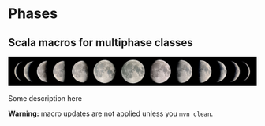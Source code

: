 # Phases
## Scala macros for multiphase classes

![alt tag](https://raw.githubusercontent.com/jpivarski/phases/master/moon_phases.jpg)

Some description here

**Warning:** macro updates are not applied unless you `mvn clean`.
